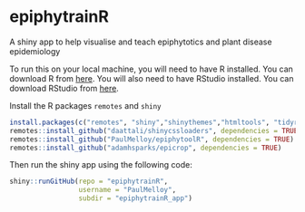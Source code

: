 # epiphytrainR
A shiny app to help visualise and teach epiphytotics and plant disease epidemiology

To run this on your local machine, you will need to have R installed. You can download R from [here](https://cran.r-project.org/). You will also need to have RStudio installed. You can download RStudio from [here](https://www.rstudio.com/products/rstudio/download/).

Install the R packages `remotes` and `shiny`

```R
install.packages(c("remotes", "shiny","shinythemes","htmltools", "tidyr","dplyr","ggplot2","leaflet","gridExtra" ))
remotes::install_github("daattali/shinycssloaders", dependencies = TRUE)
remotes::install_github("PaulMelloy/epiphytoolR", dependencies = TRUE)
remotes::install_github("adamhsparks/epicrop", dependencies = TRUE)

```

Then run the shiny app using the following code:

```R
shiny::runGitHub(repo = "epiphytrainR", 
                 username = "PaulMelloy",
                 subdir = "epiphytrainR_app")
```
